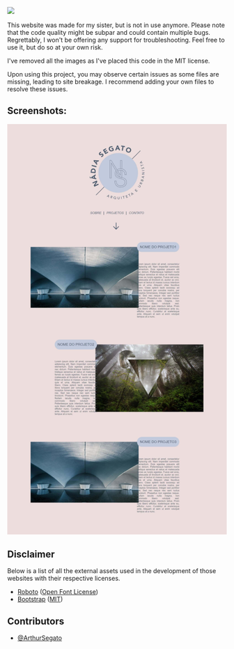 <a href="https://donate.stripe.com/7sI29F4lo7Pt80g28a"><img src="https://img.shields.io/badge/Donate-Stripe-ff4757"></a>

This website was made for my sister, but is not in use anymore. Please note that the code quality might be subpar and could contain multiple bugs. Regrettably, I won't be offering any support for troubleshooting. Feel free to use it, but do so at your own risk.

I've removed all the images as I've placed this code in the MIT license.

Upon using this project, you may observe certain issues as some files are missing, leading to site breakage. I recommend adding your own files to resolve these issues.

## Screenshots:

![Website image](.github/assets/banner.jpg)

## Disclaimer

Below is a list of all the external assets used in the development of those websites with their respective licenses.

- [Roboto](https://fonts.google.com/specimen/Roboto) ([Open Font License](https://scripts.sil.org/cms/scripts/page.php?site_id=nrsi&id=OFL))
- [Bootstrap](https://getbootstrap.com/) ([MIT](https://github.com/twbs/bootstrap/blob/main/LICENSE))

## Contributors

- [@ArthurSegato](https://github.com/ArthurSegato)
